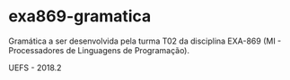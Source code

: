 # exa869-gramatica
Gramática a ser desenvolvida pela turma T02 da disciplina EXA-869 (MI - Processadores de Linguagens de Programação). 


UEFS - 2018.2
